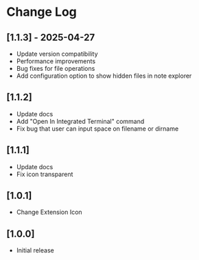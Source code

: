 # Change Log

## [1.1.3] - 2025-04-27

 - Update version compatibility
 - Performance improvements
 - Bug fixes for file operations
 - Add configuration option to show hidden files in note explorer

## [1.1.2]

 - Update docs
 - Add "Open In Integrated Terminal" command
 - Fix bug that user can input space on filename or dirname

## [1.1.1]

 - Update docs
 - Fix icon transparent

## [1.0.1]

 - Change Extension Icon

## [1.0.0]

- Initial release
